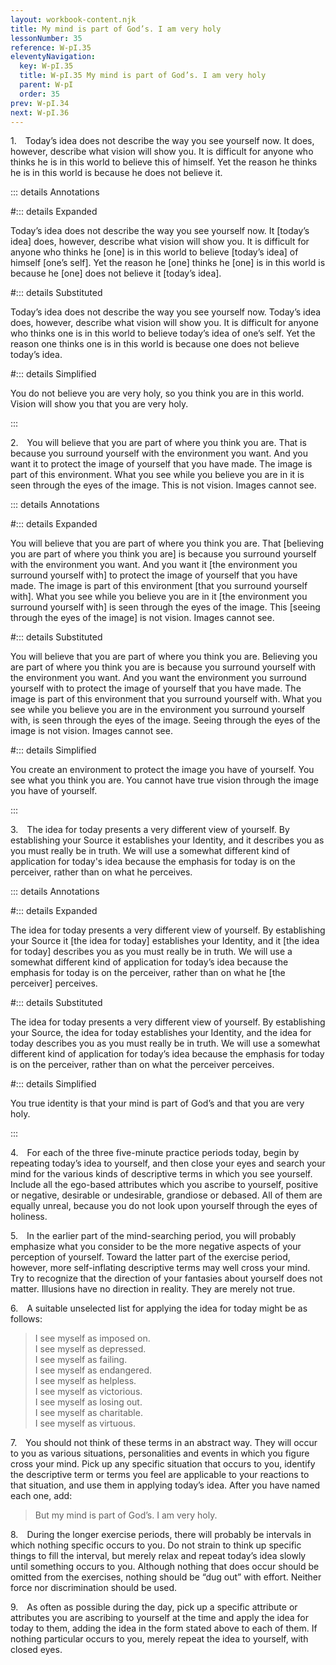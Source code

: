 ```yaml
---
layout: workbook-content.njk
title: My mind is part of God’s. I am very holy
lessonNumber: 35
reference: W-pI.35
eleventyNavigation:
  key: W-pI.35
  title: W-pI.35 My mind is part of God’s. I am very holy
  parent: W-pI
  order: 35
prev: W-pI.34
next: W-pI.36
---
```


1. Today’s idea does not describe the way you see yourself now. 
It does, however, describe what vision will show you. 
It is difficult for anyone who thinks he is in this world to believe this of himself. 
Yet the reason he thinks he is in this world is because he does not believe it.

::: details Annotations

#::: details Expanded

Today’s idea does not describe the way you see yourself now. 
It [today’s idea] does, however, describe what vision will show you. 
It is difficult for anyone who thinks he [one] is in this world to believe [today’s idea] of himself [one’s self]. 
Yet the reason he [one] thinks he [one] is in this world is because he [one] does not believe it [today’s idea].

#::: details Substituted

Today’s idea does not describe the way you see yourself now. 
Today’s idea does, however, describe what vision will show you. 
It is difficult for anyone who thinks one is in this world to believe today’s idea of one’s self. 
Yet the reason one thinks one is in this world is because one does not believe today’s idea.

#::: details Simplified

You do not believe you are very holy, so you think you are in this world. 
Vision will show you that you are very holy.

:::

2. You will believe that you are part of where you think you are. 
That is because you surround yourself with the environment you want. 
And you want it to protect the image of yourself that you have made. 
The image is part of this environment. 
What you see while you believe you are in it is seen through the eyes of the image. 
This is not vision. 
Images cannot see.

::: details Annotations

#::: details Expanded

You will believe that you are part of where you think you are. 
That [believing you are part of where you think you are] is because you surround yourself with the environment you want. 
And you want it [the environment you surround yourself with] to protect the image of yourself that you have made. 
The image is part of this environment [that you surround yourself with]. 
What you see while you believe you are in it [the environment you surround yourself with] is seen through the eyes of the image. 
This [seeing through the eyes of the image] is not vision. 
Images cannot see.

#::: details Substituted

You will believe that you are part of where you think you are. 
Believing you are part of where you think you are is because you surround yourself with the environment you want. 
And you want the environment you surround yourself with to protect the image of yourself that you have made. 
The image is part of this environment that you surround yourself with. 
What you see while you believe you are in the environment you surround yourself with, is seen through the eyes of the image. 
Seeing through the eyes of the image is not vision. 
Images cannot see.

#::: details Simplified

You create an environment to protect the image you have of yourself.
You see what you think you are.
You cannot have true vision through the image you have of yourself.

:::

3. The idea for today presents a very different view of yourself. 
By establishing your Source it establishes your Identity, and it describes you as you must really be in truth. 
We will use a somewhat different kind of application for today's idea because the emphasis for today is on the perceiver, rather than on what he perceives.

::: details Annotations

#::: details Expanded

The idea for today presents a very different view of yourself. 
By establishing your Source it [the idea for today] establishes your Identity, and it [the idea for today] describes you as you must really be in truth. 
We will use a somewhat different kind of application for today’s idea because the emphasis for today is on the perceiver, rather than on what he [the perceiver] perceives.

#::: details Substituted

The idea for today presents a very different view of yourself. 
By establishing your Source, the idea for today establishes your Identity, and the idea for today describes you as you must really be in truth. 
We will use a somewhat different kind of application for today’s idea because the emphasis for today is on the perceiver, rather than on what the perceiver perceives.

#::: details Simplified

You true identity is that your mind is part of God’s and that you are very holy.

:::

4. For each of the three five-minute practice periods today, begin by repeating today’s idea to yourself, and then close your eyes and search your mind for the various kinds of descriptive terms in which you see yourself. 
Include all the ego-based attributes which you ascribe to yourself, positive or negative, desirable or undesirable, grandiose or debased. 
All of them are equally unreal, because you do not look upon yourself through the eyes of holiness.

5. In the earlier part of the mind-searching period, you will probably emphasize what you consider to be the more negative aspects of your perception of yourself. 
Toward the latter part of the exercise period, however, more self-inflating descriptive terms may well cross your mind. 
Try to recognize that the direction of your fantasies about yourself does not matter. 
Illusions have no direction in reality. 
They are merely not true.

6. A suitable unselected list for applying the idea for today might be as follows:

>I see myself as imposed on.  
I see myself as depressed.  
I see myself as failing.  
I see myself as endangered.  
I see myself as helpless.  
I see myself as victorious.  
I see myself as losing out.  
I see myself as charitable.  
I see myself as virtuous.

7. You should not think of these terms in an abstract way. 
They will occur to you as various situations, personalities and events in which you figure cross your mind. 
Pick up any specific situation that occurs to you, identify the descriptive term or terms you feel are applicable to your reactions to that situation, and use them in applying today’s idea. 
After you have named each one, add:

>But my mind is part of God’s. 
I am very holy.

8. During the longer exercise periods, there will probably be intervals in which nothing specific occurs to you. 
Do not strain to think up specific things to fill the interval, but merely relax and repeat today’s idea slowly until something occurs to you. 
Although nothing that does occur should be omitted from the exercises, nothing should be “dug out” with effort. 
Neither force nor discrimination should be used.

9. As often as possible during the day, pick up a specific attribute or attributes you are ascribing to yourself at the time and apply the idea for today to them, adding the idea in the form stated above to each of them. 
If nothing particular occurs to you, merely repeat the idea to yourself, with closed eyes.
